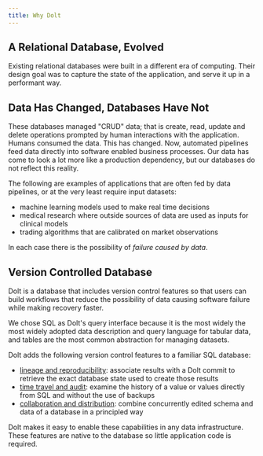 ```yaml
---
title: Why Dolt
---
```


## A Relational Database, Evolved
Existing relational databases were built in a different era of computing. Their design goal was to capture the state of the application, and serve it up in a performant way.

## Data Has Changed, Databases Have Not
These databases managed "CRUD" data; that is create, read, update and delete operations prompted by human interactions with the application. Humans consumed the data. This has changed. Now, automated pipelines feed data directly into software enabled business processes. Our data has come to look a lot more like a production dependency, but our databases do not reflect this reality.

The following are examples of applications that are often fed by data pipelines, or at the very least require input datasets:
- machine learning models used to make real time decisions
- medical research where outside sources of data are used as inputs for clinical models
- trading algorithms that are calibrated on market observations

In each case there is the possibility of _failure caused by data_.

## Version Controlled Database
Dolt is a database that includes version control features so that users can build workflows that reduce the possibility of data causing software failure while making recovery faster.

We chose SQL as Dolt's query interface because it is the most widely the most widely adopted data description and query language for tabular data, and tables are the most common abstraction for managing datasets.

Dolt adds the following version control features to a familiar SQL database:
- [lineage and reproducibility](lineage-and-reproducibility.md): associate results with a Dolt commit to retrieve the exact database state used to create those results
- [time travel and audit](time-travel-and-audit.md): examine the history of a value or values directly from SQL and without the use of backups
- [collaboration and distribution](collaboration-and-distribution.md): combine concurrently edited schema and data of a database in a principled way


Dolt makes it easy to enable these capabilities in any data infrastructure. These features are native to the database so little application code is required.
